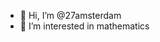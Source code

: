- 👋 Hi, I’m @27amsterdam
- 👀 I’m interested in mathematics

<!---
27amsterdam/27amsterdam is a ✨ special ✨ repository because its `README.md` (this file) appears on your GitHub profile.
You can click the Preview link to take a look at your changes.
--->
